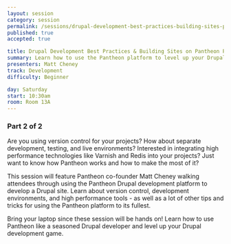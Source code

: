 ```yaml
---
layout: session
category: session
permalink: /sessions/drupal-development-best-practices-building-sites-pantheon-2/
published: true
accepted: true

title: Drupal Development Best Practices & Building Sites on Pantheon Pt 2
summary: Learn how to use the Pantheon platform to level up your Drupal development game by using version control, dev/test/live environments, and high performance tools.
presenters: Matt Cheney
track: Development
difficulty: Beginner

day: Saturday
start: 10:30am
room: Room 13A
---
```


### Part 2 of 2

Are you using version control for your projects? How about separate development, testing, and live environments? Interested in integrating high performance technologies like Varnish and Redis into your projects? Just want to know how Pantheon works and how to make the most of it?

This session will feature Pantheon co-founder Matt Cheney walking attendees through using the Pantheon Drupal development platform to develop a Drupal site. Learn about version control, development environments, and high performance tools - as well as a lot of other tips and tricks for using the Pantheon platform to its fullest.

Bring your laptop since these session will be hands on! Learn how to use Pantheon like a seasoned Drupal developer and level up your Drupal development game.
